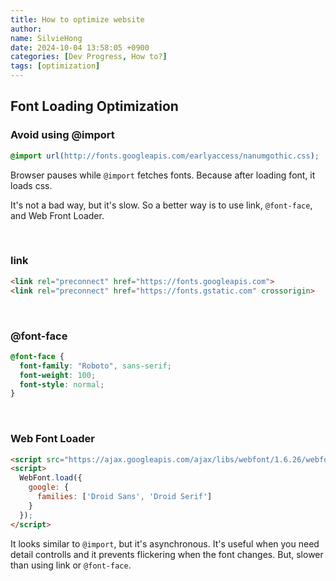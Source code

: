 ```yaml
---
title: How to optimize website
author: 
name: SilvieHong
date: 2024-10-04 13:58:05 +0900
categories: [Dev Progress, How to?]
tags: [optimization]
---
```


## Font Loading Optimization
### Avoid using @import
```css
@import url(http://fonts.googleapis.com/earlyaccess/nanumgothic.css);
```

Browser pauses while `@import` fetches fonts.
Because after loading font, it loads css.
<br>

It's not a bad way, but it's slow.
So a better way is to use link, `@font-face`, and Web Front Loader.

<br>

### link
```html
<link rel="preconnect" href="https://fonts.googleapis.com">
<link rel="preconnect" href="https://fonts.gstatic.com" crossorigin>
```
<br>

### @font-face
```css
@font-face {
  font-family: "Roboto", sans-serif;
  font-weight: 100;
  font-style: normal;
}
```
<br>

### Web Font Loader
```html
<script src="https://ajax.googleapis.com/ajax/libs/webfont/1.6.26/webfont.js"></script>
<script>
  WebFont.load({
    google: {
      families: ['Droid Sans', 'Droid Serif']
    }
  });
</script>
```

It looks similar to `@import`, but it's asynchronous. It's useful when you need detail controlls and it prevents flickering when the font changes. But, slower than using link or `@font-face`. 

